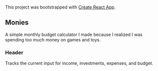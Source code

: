 This project was bootstrapped with [Create React App](https://github.com/facebook/create-react-app).

## Monies

A simple monthly budget calculator I made because I realized I was spending too much money on games and toys.

### Header

Tracks the current input for income, investments, expenses, and budget. <br />
